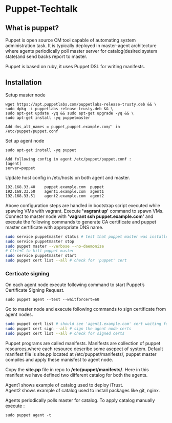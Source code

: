# Puppet-Techtalk

## What is puppet?

Puppet is open source CM tool capable of automating system administration task. It is typically deployed in master-agent architecture where agents periodically poll master server for catalog(desired system state)and send backs report to master.

Puppet is based on ruby, it uses Puppet DSL for writing manifests.

## Installation

Setup master node


    wget https://apt.puppetlabs.com/puppetlabs-release-trusty.deb && \
    sudo dpkg -i puppetlabs-release-trusty.deb && \
    sudo apt-get update -yq && sudo apt-get upgrade -yq && \
    sudo apt-get install -yq puppetmaster

    Add dns_alt_names = puppet,puppet.example.com/' in /etc/puppet/puppet.conf

Set up agent node

    sudo apt-get install -yq puppet

    Add following config in agent /etc/puppet/puppet.conf :
    [agent]
    server=puppet

Update host config in /etc/hosts on both agent and master.

    192.168.33.40    puppet.example.com  puppet
    192.168.33.50    agent1.example.com  agent1
    192.168.33.51    agent2.example.com  agent2


Above configuration steps are handled in bootstrap script executed while spawing VMs with vagrant. Execute <b>'vagrant up'</b> command
to spawn VMs. Connect to master node with <b>'vagrant ssh puppet.example.com'</b> and execute the following commands to generate CA certificate and puppet master certificate with appropriate DNS name.

```zsh
sudo service puppetmaster status # test that puppet master was installed
sudo service puppetmaster stop
sudo puppet master --verbose --no-daemonize
# Ctrl+C to kill puppet master
sudo service puppetmaster start
sudo puppet cert list --all # check for 'puppet' cert
```
### Certicate signing
On each agent node execute following command to start Puppet’s Certificate Signing Request.

    sudo puppet agent --test --waitforcert=60

Go to master node and execute following commands to sign certificate from agent nodes.

```zsh
sudo puppet cert list # should see 'agent1.example.com' cert waiting for signature
sudo puppet cert sign --all # sign the agent node certs
sudo puppet cert list --all # check for signed certs
```

Puppet programs are called manifests. Manifests are collection of puppet resources,where each resource describe some ascpect of system. Default manifest file is site.pp located at /etc/puppet/manifests/, puppet master compiles and apply these manisfest to agent node.

Copy the <b>site.pp</b> file in repo to <b>/etc/puppet/manifests/</b>. Here in this manifest we have defined two different catalog for both the agents.

Agent1 shows example of catalog used to deploy iTrust.<br/>
Agent2 shows example of catalog used to install packages like git, nginx.

Agents periodically polls master for catalog. To apply catalog manually execute :

    sudo puppet agent -t